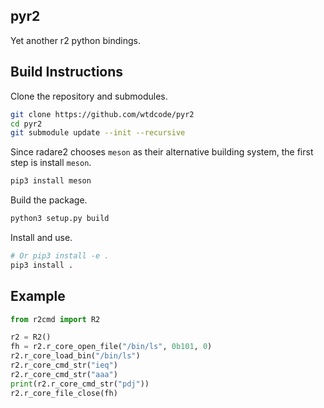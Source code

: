 ## pyr2

Yet another r2 python bindings.

## Build Instructions

Clone the repository and submodules.

```bash
git clone https://github.com/wtdcode/pyr2
cd pyr2
git submodule update --init --recursive
```

Since radare2 chooses `meson` as their alternative building system, the first step is install `meson`.

```bash
pip3 install meson
```

Build the package.

```bash
python3 setup.py build
```

Install and use.

```bash
# Or pip3 install -e .
pip3 install .
```

## Example

```python
from r2cmd import R2

r2 = R2()
fh = r2.r_core_open_file("/bin/ls", 0b101, 0)
r2.r_core_load_bin("/bin/ls")
r2.r_core_cmd_str("ieq")
r2.r_core_cmd_str("aaa")
print(r2.r_core_cmd_str("pdj"))
r2.r_core_file_close(fh)
```